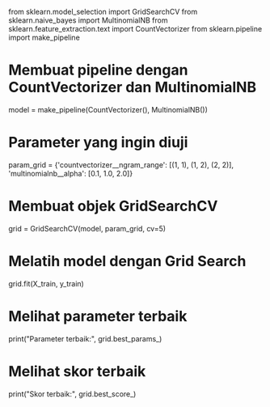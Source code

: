 from sklearn.model_selection import GridSearchCV
from sklearn.naive_bayes import MultinomialNB
from sklearn.feature_extraction.text import CountVectorizer
from sklearn.pipeline import make_pipeline

# Membuat pipeline dengan CountVectorizer dan MultinomialNB
model = make_pipeline(CountVectorizer(), MultinomialNB())

# Parameter yang ingin diuji
param_grid = {'countvectorizer__ngram_range': [(1, 1), (1, 2), (2, 2)],
              'multinomialnb__alpha': [0.1, 1.0, 2.0]}

# Membuat objek GridSearchCV
grid = GridSearchCV(model, param_grid, cv=5)

# Melatih model dengan Grid Search
grid.fit(X_train, y_train)

# Melihat parameter terbaik
print("Parameter terbaik:", grid.best_params_)

# Melihat skor terbaik
print("Skor terbaik:", grid.best_score_)
